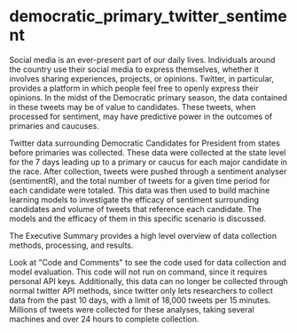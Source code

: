 # democratic_primary_twitter_sentiment

Social media is an ever-present part of our daily lives. Individuals around the country use their social media to express themselves, whether it involves sharing experiences, projects, or opinions. Twitter, in particular, provides a platform in which people feel free to openly express their opinions. In the midst of the Democratic primary season, the data contained in these tweets may be of value to candidates. These tweets, when processed for sentiment, may have predictive power in the outcomes of primaries and caucuses.

Twitter data surrounding Democratic Candidates for President from states before primaries was collected. These data were collected at the state level for the 7 days leading up to a primary or caucus for each major candidate in the race. After collection, tweets were pushed through a sentiment analyser (sentimentR), and the total number of tweets for a given time period for each candidate were totaled. This data was then used to build machine learning models to investigate the efficacy of sentiment surrounding candidates and volume of tweets that reference each candidate. The models and the efficacy of them in this specific scenario is discussed.

The Executive Summary provides a high level overview of data collection methods, processing, and results.

Look at "Code and Comments" to see the code used for data collection and model evaluation. This code will not run on command, since it requires personal API keys. Additionally, this data can no longer be collected through normal twitter API methods, since twitter only lets researchers to collect data from the past 10 days, with a limit of 18,000 tweets per 15 minutes. Millions of tweets were collected for these analyses, taking several machines and over 24 hours to complete collection.

